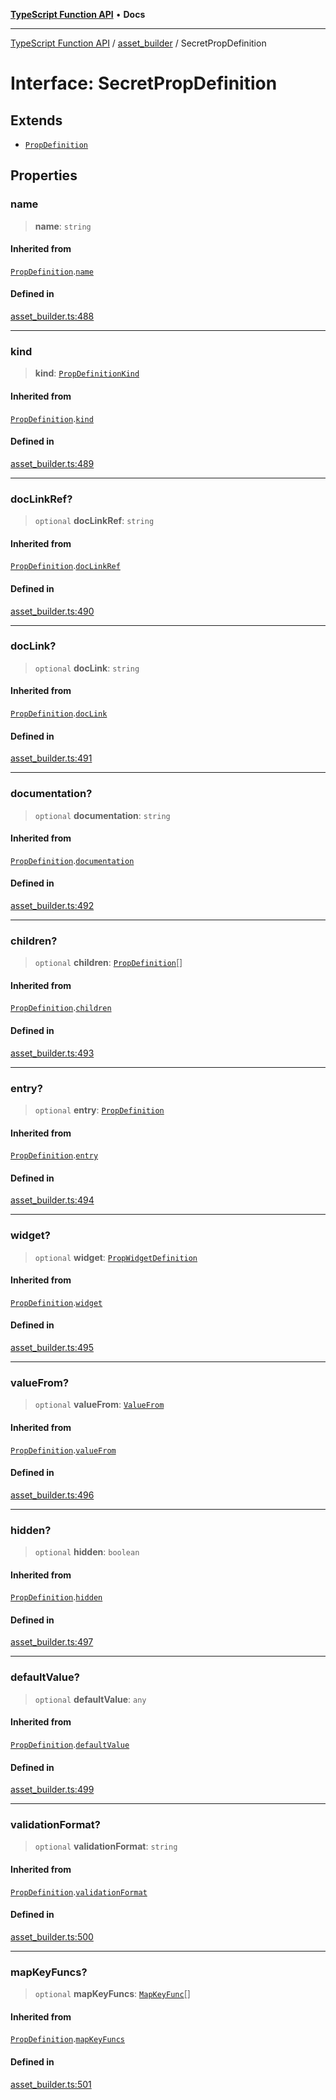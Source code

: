[**TypeScript Function API**](../../README.md) • **Docs**

***

[TypeScript Function API](../../README.md) / [asset\_builder](../README.md) / SecretPropDefinition

# Interface: SecretPropDefinition

## Extends

- [`PropDefinition`](PropDefinition.md)

## Properties

### name

> **name**: `string`

#### Inherited from

[`PropDefinition`](PropDefinition.md).[`name`](PropDefinition.md#name)

#### Defined in

[asset\_builder.ts:488](https://github.com/systeminit/si/blob/main/bin/lang-js/src/asset_builder.ts#L488)

***

### kind

> **kind**: [`PropDefinitionKind`](../type-aliases/PropDefinitionKind.md)

#### Inherited from

[`PropDefinition`](PropDefinition.md).[`kind`](PropDefinition.md#kind)

#### Defined in

[asset\_builder.ts:489](https://github.com/systeminit/si/blob/main/bin/lang-js/src/asset_builder.ts#L489)

***

### docLinkRef?

> `optional` **docLinkRef**: `string`

#### Inherited from

[`PropDefinition`](PropDefinition.md).[`docLinkRef`](PropDefinition.md#doclinkref)

#### Defined in

[asset\_builder.ts:490](https://github.com/systeminit/si/blob/main/bin/lang-js/src/asset_builder.ts#L490)

***

### docLink?

> `optional` **docLink**: `string`

#### Inherited from

[`PropDefinition`](PropDefinition.md).[`docLink`](PropDefinition.md#doclink)

#### Defined in

[asset\_builder.ts:491](https://github.com/systeminit/si/blob/main/bin/lang-js/src/asset_builder.ts#L491)

***

### documentation?

> `optional` **documentation**: `string`

#### Inherited from

[`PropDefinition`](PropDefinition.md).[`documentation`](PropDefinition.md#documentation)

#### Defined in

[asset\_builder.ts:492](https://github.com/systeminit/si/blob/main/bin/lang-js/src/asset_builder.ts#L492)

***

### children?

> `optional` **children**: [`PropDefinition`](PropDefinition.md)[]

#### Inherited from

[`PropDefinition`](PropDefinition.md).[`children`](PropDefinition.md#children)

#### Defined in

[asset\_builder.ts:493](https://github.com/systeminit/si/blob/main/bin/lang-js/src/asset_builder.ts#L493)

***

### entry?

> `optional` **entry**: [`PropDefinition`](PropDefinition.md)

#### Inherited from

[`PropDefinition`](PropDefinition.md).[`entry`](PropDefinition.md#entry)

#### Defined in

[asset\_builder.ts:494](https://github.com/systeminit/si/blob/main/bin/lang-js/src/asset_builder.ts#L494)

***

### widget?

> `optional` **widget**: [`PropWidgetDefinition`](PropWidgetDefinition.md)

#### Inherited from

[`PropDefinition`](PropDefinition.md).[`widget`](PropDefinition.md#widget)

#### Defined in

[asset\_builder.ts:495](https://github.com/systeminit/si/blob/main/bin/lang-js/src/asset_builder.ts#L495)

***

### valueFrom?

> `optional` **valueFrom**: [`ValueFrom`](ValueFrom.md)

#### Inherited from

[`PropDefinition`](PropDefinition.md).[`valueFrom`](PropDefinition.md#valuefrom)

#### Defined in

[asset\_builder.ts:496](https://github.com/systeminit/si/blob/main/bin/lang-js/src/asset_builder.ts#L496)

***

### hidden?

> `optional` **hidden**: `boolean`

#### Inherited from

[`PropDefinition`](PropDefinition.md).[`hidden`](PropDefinition.md#hidden)

#### Defined in

[asset\_builder.ts:497](https://github.com/systeminit/si/blob/main/bin/lang-js/src/asset_builder.ts#L497)

***

### defaultValue?

> `optional` **defaultValue**: `any`

#### Inherited from

[`PropDefinition`](PropDefinition.md).[`defaultValue`](PropDefinition.md#defaultvalue)

#### Defined in

[asset\_builder.ts:499](https://github.com/systeminit/si/blob/main/bin/lang-js/src/asset_builder.ts#L499)

***

### validationFormat?

> `optional` **validationFormat**: `string`

#### Inherited from

[`PropDefinition`](PropDefinition.md).[`validationFormat`](PropDefinition.md#validationformat)

#### Defined in

[asset\_builder.ts:500](https://github.com/systeminit/si/blob/main/bin/lang-js/src/asset_builder.ts#L500)

***

### mapKeyFuncs?

> `optional` **mapKeyFuncs**: [`MapKeyFunc`](MapKeyFunc.md)[]

#### Inherited from

[`PropDefinition`](PropDefinition.md).[`mapKeyFuncs`](PropDefinition.md#mapkeyfuncs)

#### Defined in

[asset\_builder.ts:501](https://github.com/systeminit/si/blob/main/bin/lang-js/src/asset_builder.ts#L501)
